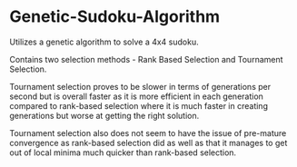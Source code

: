 # Genetic-Sudoku-Algorithm
Utilizes a genetic algorithm to solve a 4x4 sudoku.

Contains two selection methods - Rank Based Selection and Tournament Selection.

Tournament selection proves to be slower in terms of generations per second but is overall faster as it is more efficient in each generation compared to rank-based selection where it is much faster in creating generations but worse at getting the right solution.

Tournament selection also does not seem to have the issue of pre-mature convergence as rank-based selection did as well as that it manages to get out of local minima much quicker than rank-based selection.
